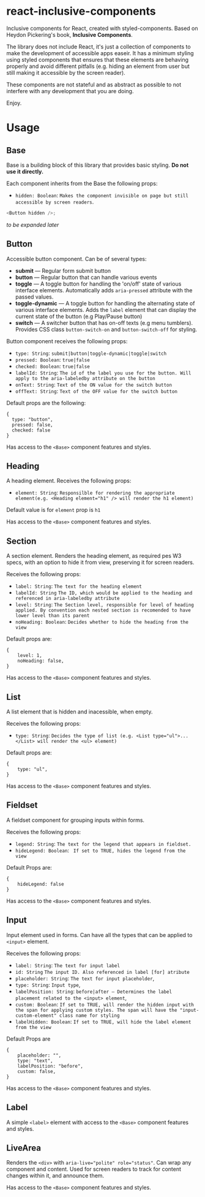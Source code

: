 # react-inclusive-components

Inclusive components for React, created with styled-components. Based on Heydon
Pickering's book, **Inclusive Components**.

The library does not include React, it's just a collection of components to make the development of accessible apps easeir.
It has a minimum styling using styled components that ensures that these elements are behaving properly and avoid different pitfalls (e.g. hiding an element from user but still making it accessible by the screen reader).

These components are not stateful and as abstract as possible to not interfere with any development that you are doing.

Enjoy.

# Usage

## Base

Base is a building block of this library that provides basic styling. **Do not
use it directly.**

Each component inherits from the Base the following props:

* `hidden: Boolean`: `Makes the component invisible on page but still accessible by
  screen readers`.

```js
<Button hidden />;
```

_to be expanded later_

## Button

Accessible button component. Can be of several types:

* **submit** — Regular form submit button
* **button** — Regular button that can handle various events
* **toggle** — A toggle button for handling the 'on/off' state of various
  interface elements. Automatically adds `aria-pressed` attribute with the
  passed values.
* **toggle-dynamic** — A toggle button for handling the alternating state of various
  interface elements. Adds the `label` element that can display the current state of the  button (e.g Play/Pause button)
* **switch** — A switcher button that has on-off texts (e.g menu tumblers). Provides CSS class `button-switch-on` and `button-switch-off` for styling.

Button component receives the following props:

* `type: String`: `submit|button|toggle-dynamic|toggle|switch`
* `pressed: Boolean`: `true|false`
* `checked: Boolean`: `true|false`
* `labelId: String`: `The id of the label you use for the button. Will apply to the aria-labeledby attribute on the button`
* `onText: String`: `Text of the ON value for the switch button`
* `offText: String`: `Text of the OFF value for the switch button`

Default props are the following:  

```
{
  type: "button",
  pressed: false,
  checked: false
}
```
Has access to the `<Base>` component features and styles.

## Heading

A heading element. Receives the following props:

* `element: String`: `Responsilble for rendering the appropriate element(e.g. <Heading element="h1" /> will render the h1 element)`

Default value is for `element` prop is `h1`

Has access to the `<Base>` component features and styles.

## Section

A section element. Renders the heading element, as required pes W3 specs, with an option to hide it from view, preserving it for screen readers.

Receives the following props:

* `label: String`: `The text for the heading element`
* `labelId: String` `The ID, which would be applied to the heading and referenced in aria-labeledby attribute`
* `level: String`: `The Section level, responsible for level of heading applied. By convention each nested section is recomended to have lower level than its parent`
* `noHeading: Boolean`: `Decides whether to hide the heading from the view`

Default props are:

```
{
    level: 1,
    noHeading: false,
}
```
Has access to the `<Base>` component features and styles.

## List

A list element that is hidden and inacessible, when empty.

Receives the following props:

* `type: String`: `Decides the type of list (e.g. <List type="ul">...</List> will render the <ul> element)`

Default props are:

```
{
    type: "ul",
}
```
Has access to the `<Base>` component features and styles.

## Fieldset

A fieldset component for grouping inputs within forms.

Receives the following props:

* `legend: String`: `The text for the legend that appears in fieldset.`
* `hideLegend: Boolean`: ` If set to TRUE, hides the legend from the view`

Default Props are: 

```
{
    hideLegend: false
}
```

Has access to the `<Base>` component features and styles.

## Input

Input element used in forms. Can have all the types that can be applied to `<input>` element.

Receives the following props:

* `label: String`: `The text for input label`
* `id: String` `The input ID. Also referenced in label [for] atribute`
* `placeholder: String`: `The text for input placeholder`,
* `type: String`: `Input type`,
* `labelPosition: String`: `before|after — Determines the label placement related to the <input> element`,
* `custom: Boolean`: `If set to TRUE, will render the hidden input with the span for applying custom styles. The span will have the "input-custom-element" class name for styling`
* `labelHidden: Boolean`: `If set to TRUE, will hide the label element from the view`

Default Props are

```
{
    placeholder: "",
    type: "text",
    labelPosition: "before",
    custom: false,
}
```

Has access to the `<Base>` component features and styles.

## Label

A simple `<label>` element with access to the `<Base>` component features and styles.

## LiveArea

Renders the `<div>` with `aria-live="polite" role="status"`. Can wrap any component and content.
Used for screen readers to track for content changes within it, and announce them. 

Has access to the `<Base>` component features and styles.
